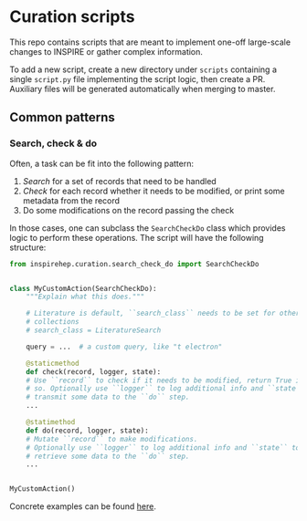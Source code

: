 # Curation scripts

This repo contains scripts that are meant to implement one-off large-scale changes to INSPIRE or gather complex information.

To add a new script, create a new directory under `scripts` containing a single `script.py` file implementing the script logic, then create a PR. Auxiliary files will be generated automatically when merging to master.

## Common patterns

### Search, check & do

Often, a task can be fit into the following pattern:

1. *Search* for a set of records that need to be handled
2. *Check* for each record whether it needs to be modified, or print some metadata from the record
3. Do some modifications on the record passing the check

In those cases, one can subclass the `SearchCheckDo` class which provides logic to perform these operations. The script will have the following structure:

```python
from inspirehep.curation.search_check_do import SearchCheckDo


class MyCustomAction(SearchCheckDo):
    """Explain what this does."""

    # Literature is default, ``search_class`` needs to be set for other
    # collections
    # search_class = LiteratureSearch

    query = ...  # a custom query, like "t electron"

    @staticmethod
    def check(record, logger, state):
	# Use ``record`` to check if it needs to be modified, return True if
	# so. Optionally use ``logger`` to log additional info and ``state`` to 
	# transmit some data to the ``do`` step.
	...

    @statimethod
    def do(record, logger, state):
	# Mutate ``record`` to make modifications.
	# Optionally use ``logger`` to log additional info and ``state`` to
	# retrieve some data to the ``do`` step.
	...


MyCustomAction()
```

Concrete examples can be found [here](https://github.com/inspirehep/inspirehep/blob/master/backend/inspirehep/curation/search_check_do/examples.py).
